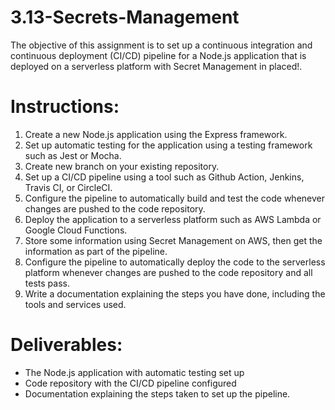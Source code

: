 # 3.13-Secrets-Management

The objective of this assignment is to set up a continuous integration and continuous deployment (CI/CD) pipeline for a Node.js application that is deployed on a serverless platform with Secret Management in placed!.

# Instructions:

1. Create a new Node.js application using the Express framework.
2. Set up automatic testing for the application using a testing framework such as Jest or Mocha.
3. Create new branch on your existing repository.
4. Set up a CI/CD pipeline using a tool such as Github Action, Jenkins, Travis CI, or CircleCI.
5. Configure the pipeline to automatically build and test the code whenever changes are pushed to the code repository.
6. Deploy the application to a serverless platform such as AWS Lambda or Google Cloud Functions.
7. Store some information using Secret Management on AWS, then get the information as part of the pipeline.
8. Configure the pipeline to automatically deploy the code to the serverless platform whenever changes are pushed to the code repository and all tests pass.
9. Write a documentation explaining the steps you have done, including the tools and services used.

# Deliverables:

- The Node.js application with automatic testing set up
- Code repository with the CI/CD pipeline configured
- Documentation explaining the steps taken to set up the pipeline.